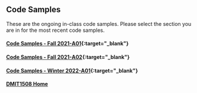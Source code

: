 ## Code Samples
These are the ongoing in-class code samples. Please select the section you are in for the most recent code samples.

#### [Code Samples - Fall 2021-A01](https://github.com/bandit412/dmit1508/blob/main/fall-2021-a01/README.md){:target="_blank"}
#### [Code Samples - Fall 2021-A02](https://github.com/bandit412/dmit1508/blob/main/fall-2021-a02/README.md){:target="_blank"}
#### [Code Samples - Winter 2022-A01](https://github.com/bandit412/dmit1508/blob/main/winter-2022-a01/README.md){:target="_blank"}

#### [DMIT1508 Home](index.md)
